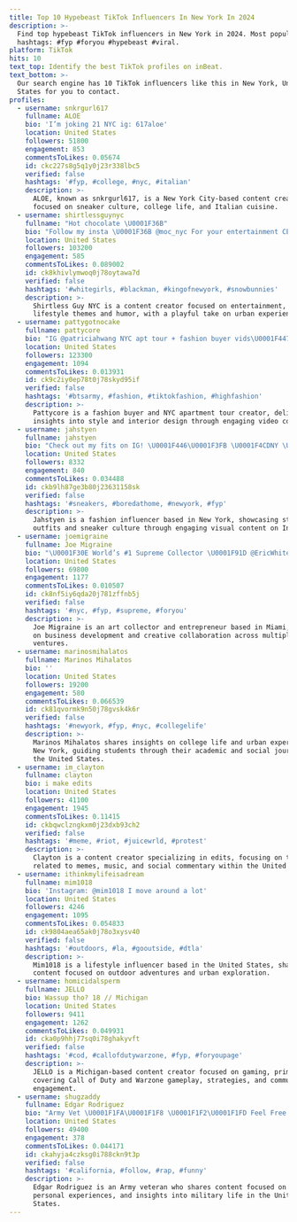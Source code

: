 ```yaml
---
title: Top 10 Hypebeast TikTok Influencers In New York In 2024
description: >-
  Find top hypebeast TikTok influencers in New York in 2024. Most popular
  hashtags: #fyp #foryou #hypebeast #viral.
platform: TikTok
hits: 10
text_top: Identify the best TikTok profiles on inBeat.
text_bottom: >-
  Our search engine has 10 TikTok influencers like this in New York, United
  States for you to contact.
profiles:
  - username: snkrgurl617
    fullname: ALOE
    bio: 'I’m joking 21 NYC ig: 617aloe'
    location: United States
    followers: 51800
    engagement: 853
    commentsToLikes: 0.05674
    id: ckc227s8g5q1y0j23r338lbc5
    verified: false
    hashtags: '#fyp, #college, #nyc, #italian'
    description: >-
      ALOE, known as snkrgurl617, is a New York City-based content creator
      focused on sneaker culture, college life, and Italian cuisine.
  - username: shirtlessguynyc
    fullname: "Hot chocolate \U0001F36B"
    bio: "Follow my insta \U0001F36B @moc_nyc For your entertainment CEO of snow bunnies ❄️\U0001F471‍♀️"
    location: United States
    followers: 103200
    engagement: 585
    commentsToLikes: 0.089002
    id: ck8khivlymwoq0j78oytawa7d
    verified: false
    hashtags: '#whitegirls, #blackman, #kingofnewyork, #snowbunnies'
    description: >-
      Shirtless Guy NYC is a content creator focused on entertainment, featuring
      lifestyle themes and humor, with a playful take on urban experiences.
  - username: pattygotnocake
    fullname: pattycore
    bio: "IG @patriciahwang NYC apt tour + fashion buyer vids\U0001F447"
    location: United States
    followers: 123300
    engagement: 1094
    commentsToLikes: 0.013931
    id: ck9c2iy0ep78t0j78skyd95if
    verified: false
    hashtags: '#btsarmy, #fashion, #tiktokfashion, #highfashion'
    description: >-
      Pattycore is a fashion buyer and NYC apartment tour creator, delivering
      insights into style and interior design through engaging video content.
  - username: jahstyen
    fullname: jahstyen
    bio: "Check out my fits on IG! \U0001F446\U0001F3FB \U0001F4CDNY \U0001F5FD"
    location: United States
    followers: 8332
    engagement: 840
    commentsToLikes: 0.034488
    id: ckb9lh87ge3b80j23631158sk
    verified: false
    hashtags: '#sneakers, #boredathome, #newyork, #fyp'
    description: >-
      Jahstyen is a fashion influencer based in New York, showcasing stylish
      outfits and sneaker culture through engaging visual content on Instagram.
  - username: joemigraine
    fullname: Joe Migraine
    bio: "\U0001F30E World’s #1 Supreme Collector \U0001F91D @EricWhiteback’s Brother \U0001F4F8: IG @joemigraine"
    location: United States
    followers: 69800
    engagement: 1177
    commentsToLikes: 0.010507
    id: ck8nf5iy6qda20j781zffnb5j
    verified: false
    hashtags: '#nyc, #fyp, #supreme, #foryou'
    description: >-
      Joe Migraine is an art collector and entrepreneur based in Miami, focusing
      on business development and creative collaboration across multiple
      ventures.
  - username: marinosmihalatos
    fullname: Marinos Mihalatos
    bio: ''
    location: United States
    followers: 19200
    engagement: 580
    commentsToLikes: 0.066539
    id: ck81qvormk9n50j78gvsk4k6r
    verified: false
    hashtags: '#newyork, #fyp, #nyc, #collegelife'
    description: >-
      Marinos Mihalatos shares insights on college life and urban experiences in
      New York, guiding students through their academic and social journeys in
      the United States.
  - username: im_clayton
    fullname: clayton
    bio: i make edits
    location: United States
    followers: 41100
    engagement: 1945
    commentsToLikes: 0.11415
    id: ckbqwclzngkxm0j23dxb93ch2
    verified: false
    hashtags: '#meme, #riot, #juicewrld, #protest'
    description: >-
      Clayton is a content creator specializing in edits, focusing on themes
      related to memes, music, and social commentary within the United States.
  - username: ithinkmylifeisadream
    fullname: mim1018
    bio: 'Instagram: @mim1018 I move around a lot'
    location: United States
    followers: 4246
    engagement: 1095
    commentsToLikes: 0.054833
    id: ck9804aea65ak0j78o3xysv40
    verified: false
    hashtags: '#outdoors, #la, #gooutside, #dtla'
    description: >-
      Mim1018 is a lifestyle influencer based in the United States, sharing
      content focused on outdoor adventures and urban exploration.
  - username: homicidalsperm
    fullname: JELLO
    bio: Wassup tho? 18 // Michigan
    location: United States
    followers: 9411
    engagement: 1262
    commentsToLikes: 0.049931
    id: cka0p9hhj77sq0i78ghakyvft
    verified: false
    hashtags: '#cod, #callofdutywarzone, #fyp, #foryoupage'
    description: >-
      JELLO is a Michigan-based content creator focused on gaming, primarily
      covering Call of Duty and Warzone gameplay, strategies, and community
      engagement.
  - username: shugzaddy
    fullname: Edgar Rodriguez
    bio: "Army Vet \U0001F1FA\U0001F1F8 \U0001F1F2\U0001F1FD Feel Free To Show Some Love ❤️☑️ Don’t be shy \U0001F92B\U0001F47B\U0001F447\U0001F3FD\U0001F447\U0001F3FD"
    location: United States
    followers: 49400
    engagement: 378
    commentsToLikes: 0.044171
    id: ckahyja4czksg0i788ckn9t3p
    verified: false
    hashtags: '#california, #follow, #rap, #funny'
    description: >-
      Edgar Rodriguez is an Army veteran who shares content focused on humor,
      personal experiences, and insights into military life in the United
      States.
---
```



